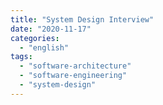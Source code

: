 ```yaml
---
title: "System Design Interview"
date: "2020-11-17"
categories: 
  - "english"
tags: 
  - "software-architecture"
  - "software-engineering"
  - "system-design"
---
```



